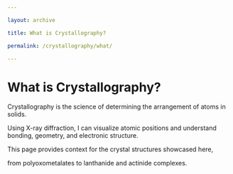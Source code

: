 ```yaml
---

layout: archive

title: What is Crystallography?

permalink: /crystallography/what/

---
```




# What is Crystallography?



Crystallography is the science of determining the arrangement of atoms in solids.  

Using X-ray diffraction, I can visualize atomic positions and understand bonding, geometry, and electronic structure.  



This page provides context for the crystal structures showcased here,  

from polyoxometalates to lanthanide and actinide complexes.

